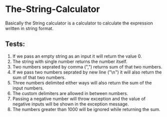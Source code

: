 # The-String-Calculator
Basically the String calculator is a calculator to calculate the expression written in string format.

## Tests:
1. If we pass an empty string as an input it will return the value 0.
2. The string with single number returns the number itself.
3. Two numbers seprated by comma (",") returns sum of that two numbers.
4. If we pass two numbers seprated by new line ("\n") it will also return the sum of that two numbers.
5. Three numbers delimited either ways will also return the sum of the input numbers.
6. The custom delimiters are allowed in between numbers.
7. Passing a negative number will throw exception and the value of negative inputs will be shown in the exception message.
8. The numbers greater than 1000 will be ignored while returning the sum.

